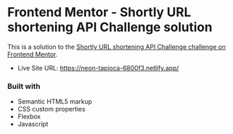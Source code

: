 # Frontend Mentor - Shortly URL shortening API Challenge solution

This is a solution to the [Shortly URL shortening API Challenge challenge on Frontend Mentor](https://www.frontendmentor.io/challenges/url-shortening-api-landing-page-2ce3ob-G). 

- Live Site URL: https://neon-tapioca-6800f3.netlify.app/

### Built with

- Semantic HTML5 markup
- CSS custom properties
- Flexbox
- Javascript


